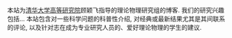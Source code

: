 本站为[清华大学高等研究院](https://www.ias.tsinghua.edu.cn/)顾颖飞指导的理论物理研究组的博客. 我们的研究兴趣包括... 本站包含对一些科学问题的科普性介绍, 对经典或最新结果尤其是其间联系的评论, 以及针对志在成为专业研究人员的、爱好理论物理的学生的建议.
